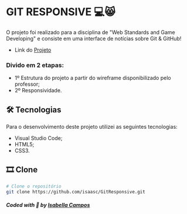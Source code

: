 # GIT RESPONSIVE  💻😸
O projeto foi realizado para a disciplina de "Web Standards and Game Developing" e consiste em uma interface de notícias sobre Git & GitHub! 
<br>
* Link do [Projeto](https://isaasc.github.io/GitResponsive/)

### Divido em 2 etapas:
* 1º Estrutura do projeto a partir do wireframe disponibilizado pelo professor; 
* 2º Responsividade.

## 🛠 Tecnologias
Para o desenvolvimento deste projeto utilizei as seguintes tecnologias:

* Visual Studio Code;
* HTML5;
* CSS3.

## 🎞️ Clone

```bash
# Clone o repositório
git clone https://github.com/isaasc/GitResponsive.git
```

##### Coded with 💜 by <a href="https://github.com/isaasc/">Isabella Campos</a>
